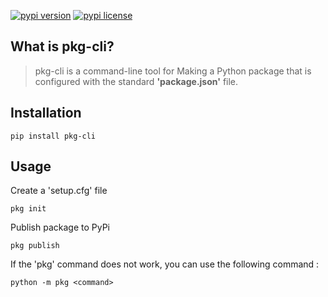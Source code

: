 [![pypi version]](https://pypi.org/project/pkg-cli/)
[![pypi license]](https://github.com/githashem/pkg-cli/blob/main/LICENSE)

## What is pkg-cli?
>pkg-cli is a command-line tool for Making a Python package that is configured with the standard **'package.json'** file.

## Installation

```shell
pip install pkg-cli
```

## Usage
Create a 'setup.cfg' file
```shell
pkg init
```

Publish package to PyPi
```shell
pkg publish
```

If the 'pkg' command does not work, you can use the following command :
```shell
python -m pkg <command>
```

<!-- MarkDown Links -->
[pypi version]: https://img.shields.io/pypi/v/pkg-cli?color=blue&style=flat-square
[pypi license]: https://img.shields.io/pypi/l/pkg-cli?color=blue&style=flat-square
